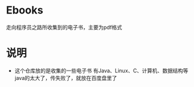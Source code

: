 # Ebooks
走向程序员之路所收集到的电子书，主要为pdf格式
# 说明
* 这个仓库放的是收集的一些电子书
有Java、Linux、C、计算机、数据结构等
java的太大了，传失败了，就放在百度盘里了
